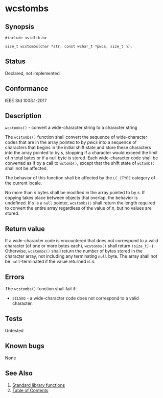 # wcstombs

## Synopsis

`#include <stdlib.h>`

`size_t wcstombs(char *str, const wchar_t *pwcs, size_t n);`

## Status

Declared, not implemented

## Conformance

IEEE Std 1003.1-2017

## Description

`wcstombs()` - convert a wide-character string to a character string

The `wcstombs()` function shall convert the sequence of wide-character codes that are in the array pointed to by _pwcs_
into a sequence of characters that begins in the initial shift state and store these characters into the array pointed
to by _s_, stopping if a character would exceed the limit of _n_ total bytes or if a null byte is stored.
Each wide-character code shall be converted as if by a call to `wctomb()`, except that the shift state of `wctomb()`
shall not be affected.

The behavior of this function shall be affected by the `LC_CTYPE` category of the current locale.

No more than _n_ bytes shall be modified in the array pointed to by _s_. If copying takes place between objects that
overlap, the behavior is undefined. If _s_ is a `null` pointer, `wcstombs()` shall return the length required to
convert the entire array regardless of the value of _n_, but no values are stored.

## Return value

If a wide-character code is encountered that does not correspond to a valid character (of one or more bytes each),
`wcstombs()` shall return `(size_t)-1`. Otherwise, `wcstombs()` shall return the number of bytes stored in the
character array, not including any terminating `null` byte. The array shall not be `null`-terminated if the value
returned is _n_.

## Errors

The `wcstombs()` function shall fail if:

* `EILSEQ` - a wide-character code does not correspond to a valid character.

## Tests

Untested

## Known bugs

None

## See Also

1. [Standard library functions](../index.md)
2. [Table of Contents](../../../index.md)
